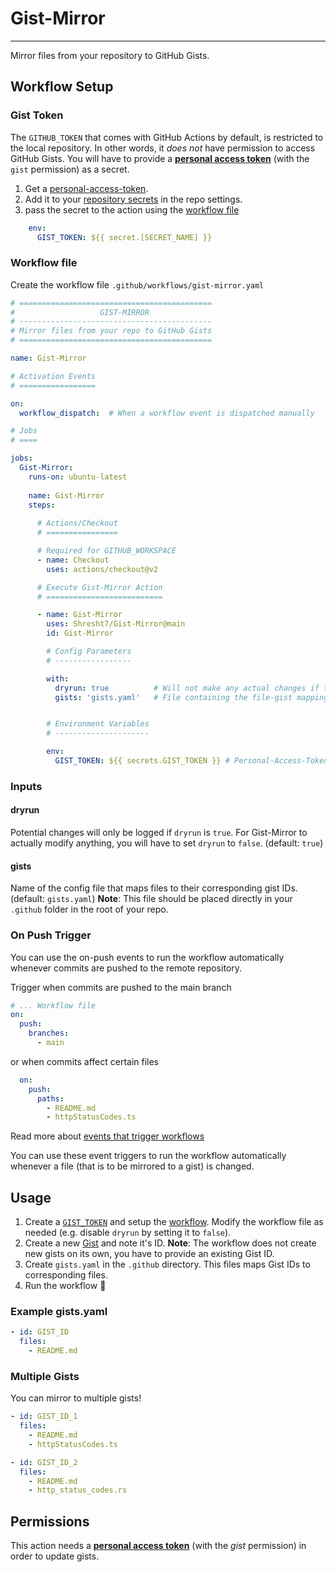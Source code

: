# Gist-Mirror
-------------

Mirror files from your repository to GitHub Gists.

## Workflow Setup

### Gist Token

The `GITHUB_TOKEN` that comes with GitHub Actions by default, is restricted to the local repository. In other words, it _does not_ have permission to access GitHub Gists. You will have to provide a [**personal access token**](https://docs.github.com/en/authentication/keeping-your-account-and-data-secure/creating-a-personal-access-token) (with the `gist` permission) as a secret.

1. Get a [personal-access-token](https://docs.github.com/en/authentication/keeping-your-account-and-data-secure/creating-a-personal-access-token).
1. Add it to your [repository secrets](https://docs.github.com/en/actions/security-guides/encrypted-secrets) in the repo settings.
1. pass the secret to the action using the [workflow file](#workflow-file)

```yaml
    env:
      GIST_TOKEN: ${{ secret.[SECRET_NAME] }}
```

### Workflow file

Create the workflow file `.github/workflows/gist-mirror.yaml`

```yaml
# ===========================================
#                   GIST-MIRROR
# -------------------------------------------
# Mirror files from your repo to GitHub Gists
# ===========================================

name: Gist-Mirror

# Activation Events
# =================

on:
  workflow_dispatch:  # When a workflow event is dispatched manually

# Jobs
# ====

jobs:
  Gist-Mirror:
    runs-on: ubuntu-latest
    
    name: Gist-Mirror
    steps:
    
      # Actions/Checkout
      # ================

      # Required for GITHUB_WORKSPACE
      - name: Checkout
        uses: actions/checkout@v2

      # Execute Gist-Mirror Action
      # ==========================

      - name: Gist-Mirror
        uses: Shresht7/Gist-Mirror@main
        id: Gist-Mirror

        # Config Parameters
        # -----------------

        with:
          dryrun: true          # Will not make any actual changes if true (default: true)
          gists: 'gists.yaml'   # File containing the file-gist mapping


        # Environment Variables
        # ---------------------

        env:
          GIST_TOKEN: ${{ secrets.GIST_TOKEN }} # Personal-Access-Token with gist permissions.

```

### Inputs

#### dryrun

Potential changes will only be logged if `dryrun` is `true`. For Gist-Mirror to actually modify anything, you will have to set `dryrun` to `false`. (default: `true`)

#### gists

Name of the config file that maps files to their corresponding gist IDs. (default: `gists.yaml`)
**Note**: This file should be placed directly in your `.github` folder in the root of your repo.

### On Push Trigger

You can use the on-push events to run the workflow automatically whenever commits are pushed to the remote repository.

Trigger when commits are pushed to the main branch

```yaml
# ... Workflow file
on:
  push:
    branches:
      - main
```

or when commits affect certain files

```yaml
  on:
    push:
      paths:
        - README.md
        - httpStatusCodes.ts
```

Read more about [events that trigger workflows](https://docs.github.com/en/actions/using-workflows/events-that-trigger-workflows)

You can use these event triggers to run the workflow automatically whenever a file (that is to be mirrored to a gist) is changed.

## Usage

1. Create a [`GIST_TOKEN`](#gist-token) and setup the [workflow](#workflow-setup). Modify the workflow file as needed (e.g. disable `dryrun` by setting it to `false`).
2. Create a new [Gist](https://gist.github.com/) and note it's ID. **Note**: The workflow does not create new gists on its own, you have to provide an existing Gist ID.
3. Create `gists.yaml` in the `.github` directory. This files maps Gist IDs to corresponding files.
4. Run the workflow 🚀

### Example gists.yaml

```yaml
- id: GIST_ID
  files:
    - README.md
```

### Multiple Gists

You can mirror to multiple gists!

```yaml
- id: GIST_ID_1
  files:
    - README.md
    - httpStatusCodes.ts

- id: GIST_ID_2
  files:
    - README.md
    - http_status_codes.rs
```

## Permissions

This action needs a [**personal access token**](https://docs.github.com/en/authentication/keeping-your-account-and-data-secure/creating-a-personal-access-token) (with the _gist_ permission) in order to update gists.
